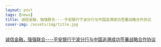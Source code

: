 ```yaml
---
layout: post
tags: [news]
title: 诚信金融，强强联合----平安银行宁波分行与中国追溯成功签署战略合作协议
cover-img: /assets/img/title.jpg
---
```


[诚信金融，强强联合----平安银行宁波分行与中国追溯成功签署战略合作协议](http://mp.weixin.qq.com/s?__biz=MjM5MzE1NjkxMg==&mid=402828351&idx=1&sn=9ebfab92d076957f23ea9e84a4ae54bb&scene=4#wechat_redirect)
